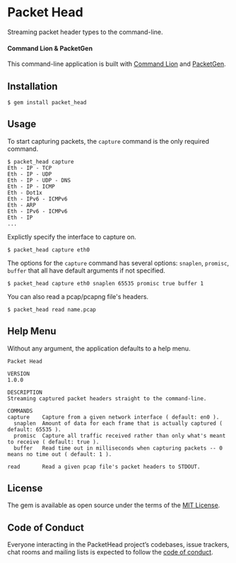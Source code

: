 # Packet Head

Streaming packet header types to the command-line.

#### Command Lion & PacketGen

This command-line application is built with [Command Lion](https://github.com/picatz/command_lion) and [PacketGen](https://github.com/sdaubert/packetgen).

## Installation

    $ gem install packet_head

## Usage

To start capturing packets, the `capture` command is the only required command.

```shell
$ packet_head capture
Eth - IP - TCP
Eth - IP - UDP
Eth - IP - UDP - DNS
Eth - IP - ICMP
Eth - Dot1x
Eth - IPv6 - ICMPv6
Eth - ARP
Eth - IPv6 - ICMPv6
Eth - IP
...
```

Explictly specify the interface to capture on.

    $ packet_head capture eth0

The options for the `capture` command has several options: `snaplen`, `promisc`, `buffer` that all have default arguments if not specified.

    $ packet_head capture eth0 snaplen 65535 promisc true buffer 1

You can also read a pcap/pcapng file's headers.

    $ packet_head read name.pcap

## Help Menu

Without any argument, the application defaults to a help menu.

```shell
Packet Head

VERSION
1.0.0

DESCRIPTION
Streaming captured packet headers straight to the command-line.

COMMANDS
capture    Capture from a given network interface ( default: en0 ).
  snaplen  Amount of data for each frame that is actually captured ( default: 65535 ).
  promisc  Capture all traffic received rather than only what's meant to receive ( default: true ).
  buffer   Read time out in milliseconds when capturing packets -- 0 means no time out ( default: 1 ).

read       Read a given pcap file's packet headers to STDOUT.
```

## License

The gem is available as open source under the terms of the [MIT License](http://opensource.org/licenses/MIT).

## Code of Conduct

Everyone interacting in the PacketHead project’s codebases, issue trackers, chat rooms and mailing lists is expected to follow the [code of conduct](https://github.com/[USERNAME]/packet_head/blob/master/CODE_OF_CONDUCT.md).
